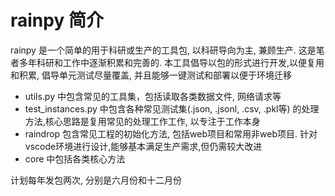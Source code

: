# rainpy 简介

rainpy 是一个简单的用于科研或生产的工具包, 以科研导向为主, 兼顾生产.
这是笔者多年科研和工作中逐渐积累和完善的.
本工具倡导以包的形式进行开发,以便复用和积累, 倡导单元测试尽量覆盖, 并且能够一键测试和部署以便于环境迁移


* utils.py 中包含常见的工具集，包括读取各类数据文件, 网络请求等
* test_instances.py 中包含各种常见测试集(.json, .jsonl, .csv, .pkl等) 的处理方法,核心思路是复用常见的处理工作工作, 以专注于工作本身
* raindrop 包含常见工程的初始化方法, 包括web项目和常用非web项目. 针对vscode环境进行设计,能够基本满足生产需求,但仍需较大改进
* core 中包括各类核心方法

计划每年发包两次, 分别是六月份和十二月份
